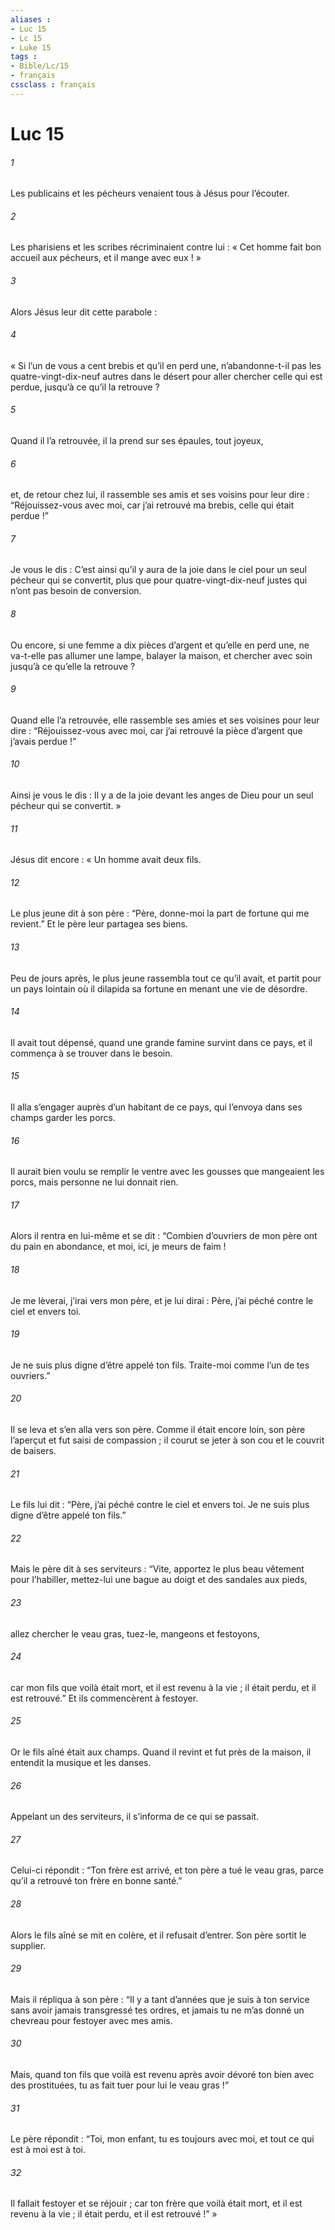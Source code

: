```yaml
---
aliases : 
- Luc 15
- Lc 15
- Luke 15
tags : 
- Bible/Lc/15
- français
cssclass : français
---
```


# Luc 15

###### 1
Les publicains et les pécheurs venaient tous à Jésus pour l’écouter.
###### 2
Les pharisiens et les scribes récriminaient contre lui : « Cet homme fait bon accueil aux pécheurs, et il mange avec eux ! »
###### 3
Alors Jésus leur dit cette parabole :
###### 4
« Si l’un de vous a cent brebis et qu’il en perd une, n’abandonne-t-il pas les quatre-vingt-dix-neuf autres dans le désert pour aller chercher celle qui est perdue, jusqu’à ce qu’il la retrouve ?
###### 5
Quand il l’a retrouvée, il la prend sur ses épaules, tout joyeux,
###### 6
et, de retour chez lui, il rassemble ses amis et ses voisins pour leur dire : “Réjouissez-vous avec moi, car j’ai retrouvé ma brebis, celle qui était perdue !”
###### 7
Je vous le dis : C’est ainsi qu’il y aura de la joie dans le ciel pour un seul pécheur qui se convertit, plus que pour quatre-vingt-dix-neuf justes qui n’ont pas besoin de conversion.
###### 8
Ou encore, si une femme a dix pièces d’argent et qu’elle en perd une, ne va-t-elle pas allumer une lampe, balayer la maison, et chercher avec soin jusqu’à ce qu’elle la retrouve ?
###### 9
Quand elle l’a retrouvée, elle rassemble ses amies et ses voisines pour leur dire : “Réjouissez-vous avec moi, car j’ai retrouvé la pièce d’argent que j’avais perdue !”
###### 10
Ainsi je vous le dis : Il y a de la joie devant les anges de Dieu pour un seul pécheur qui se convertit. »
###### 11
Jésus dit encore : « Un homme avait deux fils.
###### 12
Le plus jeune dit à son père : “Père, donne-moi la part de fortune qui me revient.” Et le père leur partagea ses biens.
###### 13
Peu de jours après, le plus jeune rassembla tout ce qu’il avait, et partit pour un pays lointain où il dilapida sa fortune en menant une vie de désordre.
###### 14
Il avait tout dépensé, quand une grande famine survint dans ce pays, et il commença à se trouver dans le besoin.
###### 15
Il alla s’engager auprès d’un habitant de ce pays, qui l’envoya dans ses champs garder les porcs.
###### 16
Il aurait bien voulu se remplir le ventre avec les gousses que mangeaient les porcs, mais personne ne lui donnait rien.
###### 17
Alors il rentra en lui-même et se dit : “Combien d’ouvriers de mon père ont du pain en abondance, et moi, ici, je meurs de faim !
###### 18
Je me lèverai, j’irai vers mon père, et je lui dirai : Père, j’ai péché contre le ciel et envers toi.
###### 19
Je ne suis plus digne d’être appelé ton fils. Traite-moi comme l’un de tes ouvriers.”
###### 20
Il se leva et s’en alla vers son père. Comme il était encore loin, son père l’aperçut et fut saisi de compassion ; il courut se jeter à son cou et le couvrit de baisers.
###### 21
Le fils lui dit : “Père, j’ai péché contre le ciel et envers toi. Je ne suis plus digne d’être appelé ton fils.”
###### 22
Mais le père dit à ses serviteurs : “Vite, apportez le plus beau vêtement pour l’habiller, mettez-lui une bague au doigt et des sandales aux pieds,
###### 23
allez chercher le veau gras, tuez-le, mangeons et festoyons,
###### 24
car mon fils que voilà était mort, et il est revenu à la vie ; il était perdu, et il est retrouvé.” Et ils commencèrent à festoyer.
###### 25
Or le fils aîné était aux champs. Quand il revint et fut près de la maison, il entendit la musique et les danses.
###### 26
Appelant un des serviteurs, il s’informa de ce qui se passait.
###### 27
Celui-ci répondit : “Ton frère est arrivé, et ton père a tué le veau gras, parce qu’il a retrouvé ton frère en bonne santé.”
###### 28
Alors le fils aîné se mit en colère, et il refusait d’entrer. Son père sortit le supplier.
###### 29
Mais il répliqua à son père : “Il y a tant d’années que je suis à ton service sans avoir jamais transgressé tes ordres, et jamais tu ne m’as donné un chevreau pour festoyer avec mes amis.
###### 30
Mais, quand ton fils que voilà est revenu après avoir dévoré ton bien avec des prostituées, tu as fait tuer pour lui le veau gras !”
###### 31
Le père répondit : “Toi, mon enfant, tu es toujours avec moi, et tout ce qui est à moi est à toi.
###### 32
Il fallait festoyer et se réjouir ; car ton frère que voilà était mort, et il est revenu à la vie ; il était perdu, et il est retrouvé !” »
